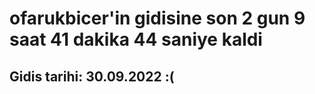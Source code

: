 # ofarukbicer'in gidisine son 2 gun 9 saat 41 dakika 44 saniye kaldi

## Gidis tarihi: 30.09.2022 :(